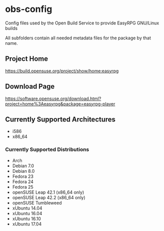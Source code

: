 
# obs-config

Config files used by the Open Build Service to provide EasyRPG GNU/Linux builds

All subfolders contain all needed metadata files for the package by that name.

## Project Home

https://build.opensuse.org/project/show/home:easyrpg

## Download Page

https://software.opensuse.org/download.html?project=home%3Aeasyrpg&package=easyrpg-player

## Currently Supported Architectures

 - i586
 - x86_64

### Currently Supported Distributions

 - Arch
 - Debian 7.0
 - Debian 8.0
 - Fedora 23
 - Fedora 24
 - Fedora 25
 - openSUSE Leap 42.1 (x86_64 only)
 - openSUSE Leap 42.2 (x86_64 only)
 - openSUSE Tumbleweed
 - xUbuntu 14.04
 - xUbuntu 16.04
 - xUbuntu 16.10
 - xUbuntu 17.04
